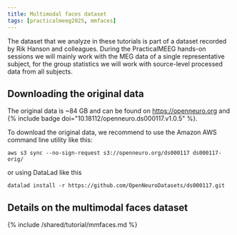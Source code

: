 ```yaml
---
title: Multimodal faces dataset
tags: [practicalmeeg2025, mmfaces]
---
```


The dataset that we analyze in these tutorials is part of a dataset recorded by Rik Hanson and colleagues. During the PracticalMEEG hands-on sessions we will mainly work with the MEG data of a single representative subject, for the group statistics we will work with source-level processed data from all subjects.

## Downloading the original data

The original data is ~84 GB and can be found on <https://openneuro.org> and {% include badge doi="10.18112/openneuro.ds000117.v1.0.5" %}.

To download the original data, we recommend to use the Amazon AWS command line utility
like this:

    aws s3 sync --no-sign-request s3://openneuro.org/ds000117 ds000117-orig/

or using DataLad like this

    datalad install -r https://github.com/OpenNeuroDatasets/ds000117.git

## Details on the multimodal faces dataset

{% include /shared/tutorial/mmfaces.md %}
